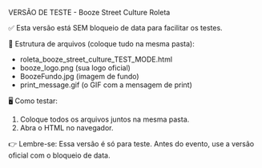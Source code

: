 VERSÃO DE TESTE - Booze Street Culture Roleta

✅ Esta versão está SEM bloqueio de data para facilitar os testes.

📂 Estrutura de arquivos (coloque tudo na mesma pasta):
- roleta_booze_street_culture_TEST_MODE.html
- booze_logo.png (sua logo oficial)
- BoozeFundo.jpg (imagem de fundo)
- print_message.gif (o GIF com a mensagem de print)

🖥️ Como testar:
1. Coloque todos os arquivos juntos na mesma pasta.
2. Abra o HTML no navegador.

👉 Lembre-se: Essa versão é só para teste. Antes do evento, use a versão oficial com o bloqueio de data.
